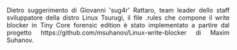 <p style="text-align: justify;">Dietro suggerimento di Giovanni 'sug4r' Rattaro, team leader dello staff sviluppatore della distro Linux Tsurugi, il file .rules che compone il write blocker in Tiny Core forensic edition &egrave; stato implementato a&nbsp;partire dal progetto https://github.com/msuhanov/Linux-write-blocker di Maxim Suhanov.</p>
<p style="text-align: justify;">&nbsp;</p>
